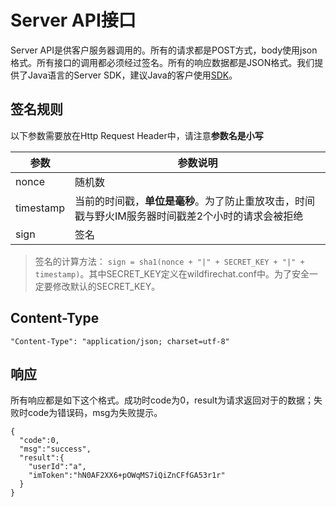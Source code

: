 # Server API接口
Server API是供客户服务器调用的。所有的请求都是POST方式，body使用json格式。所有接口的调用都必须经过签名。所有的响应数据都是JSON格式。我们提供了Java语言的Server SDK，建议Java的客户使用[SDK](../sdk.md)。

## 签名规则
以下参数需要放在Http Request Header中，请注意**参数名是小写**

| 参数| 参数说明 |
| ---- | ------|
| nonce | 随机数 |
| timestamp | 当前的时间戳，**单位是毫秒**。为了防止重放攻击，时间戳与野火IM服务器时间戳差2个小时的请求会被拒绝 |
| sign | 签名 |

> 签名的计算方法： ```sign = sha1(nonce + "|" + SECRET_KEY + "|" + timestamp)```。其中SECRET_KEY定义在wildfirechat.conf中。为了安全一定要修改默认的SECRET_KEY。

## Content-Type
```
"Content-Type": "application/json; charset=utf-8"
```

## 响应
所有响应都是如下这个格式。成功时code为0，result为请求返回对于的数据；失败时code为错误码，msg为失败提示。
```
{
  "code":0,
  "msg":"success",
  "result":{
    "userId":"a",
    "imToken":"hN0AF2XX6+pOWqMS7iQiZnCFfGA53r1r"
  }
}
```
